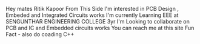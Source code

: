 Hey mates Ritik Kapoor From This Side
I'm interested in PCB Design , Embeded and Integrated Circuits works
I'm currently Learning EEE at SENGUNTHAR ENGINEERING COLLEGE 3yr
I'm Looking to collaborate on PCB and IC and Embedded circuits works
You can reach me at this site
Fun Fact - also do coading C++
